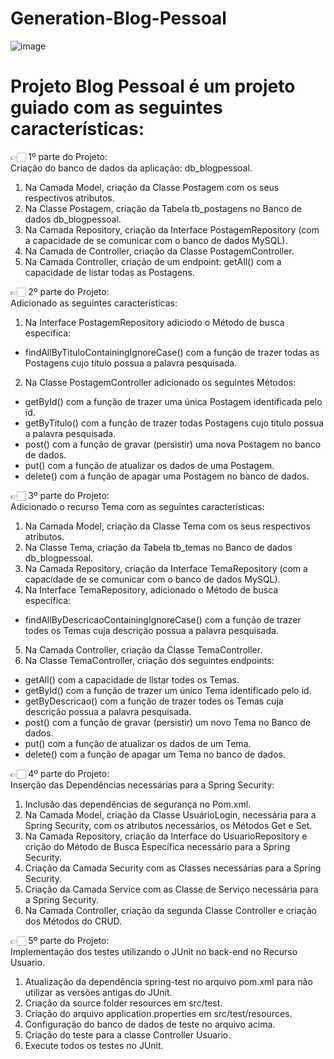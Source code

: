 # Generation-Blog-Pessoal
![image](https://github.com/DrikaDev/Generation-Blog-Pessoal/assets/102387476/ac691388-dc5c-49c0-9571-5c650d866637)

# Projeto Blog Pessoal é um projeto guiado com as seguintes características:

👉🏻 1º parte do Projeto:\
Criação do banco de dados da aplicação: db_blogpessoal.

1) Na Camada Model, criação da Classe Postagem com os seus respectivos atributos.
2) Na Classe Postagem, criação da Tabela tb_postagens no Banco de dados db_blogpessoal.
3) Na Camada Repository, criação da Interface PostagemRepository (com a capacidade de se comunicar com o banco de dados MySQL).
4) Na Camada de Controller, criação da Classe PostagemController. 
5) Na Camada Controller, criação de um endpoint: getAll() com a capacidade de listar todas as Postagens.

👉🏻 2º parte do Projeto:\
Adicionado as seguintes características:
1) Na Interface PostagemRepository adiciodo o Método de busca específica:
- findAllByTituloContainingIgnoreCase() com a função de trazer todas as Postagens cujo título possua a palavra pesquisada.
2) Na Classe PostagemController adicionado os seguintes Métodos:
- getById() com a função de trazer uma única Postagem identificada pelo id.
- getByTitulo() com a função de trazer todas Postagens cujo titulo possua a palavra pesquisada.
- post() com a função de gravar (persistir) uma nova Postagem no banco de dados.
- put() com a função de atualizar os dados de uma Postagem.
- delete() com a função de apagar uma Postagem no banco de dados.

👉🏻 3º parte do Projeto:\
Adicionado o recurso Tema com as seguintes características:

1) Na Camada Model, criação da Classe Tema com os seus respectivos atributos.
2) Na Classe Tema, criação da Tabela tb_temas no Banco de dados db_blogpessoal.
3) Na Camada Repository, criação da Interface TemaRepository (com a capacidade de se comunicar com o banco de dados MySQL).
4) Na Interface TemaRepository, adicionado o Método de busca específica:
- findAllByDescricaoContainingIgnoreCase() com a função de trazer todes os Temas cuja descrição possua a palavra pesquisada.
5) Na Camada Controller, criação da Classe TemaController. 
6) Na Classe TemaController, criação dos seguintes endpoints:
- getAll() com a capacidade de listar todes os Temas.
- getById() com a função de trazer um único Tema identificado pelo id.
- getByDescricao() com a função de trazer todes os Temas cuja descrição possua a palavra pesquisada.
- post() com a função de gravar (persistir) um novo Tema no Banco de dados.
- put() com a função de atualizar os dados de um Tema.
- delete() com a função de apagar um Tema no banco de dados.

👉🏻 4º parte do Projeto:\
Inserção das Dependências necessárias para a Spring Security:

1) Inclusão das dependências de segurança no Pom.xml.
2) Na Camada Model, criação da Classe UsuárioLogin, necessária para a Spring Security, com os atributos necessários, os Métodos Get e Set.
3) Na Camada Repository, criação da Interface do UsuarioRepository e crição do Método de Busca Específica necessário para a Spring Security.
4) Criação da Camada Security com as Classes necessárias para a Spring Security. 
5) Criação da Camada Service com as Classe de Serviço necessária para a Spring Security.  
6) Na Camada Controller, criação da segunda Classe Controller e criação dos Métodos do CRUD.

👉🏻 5º parte do Projeto:\
Implementação dos testes utilizando o JUnit no back-end no Recurso Usuario.

1) Atualização da dependência spring-test no arquivo pom.xml para não utilizar as versões antigas do JUnit.
2) Criação da source folder resources em src/test.
3) Criação do arquivo application.properties em src/test/resources.
4) Configuração do banco de dados de teste no arquivo acima.
5) Criação do teste para a classe Controller Usuario.
6) Execute todos os testes no JUnit.
